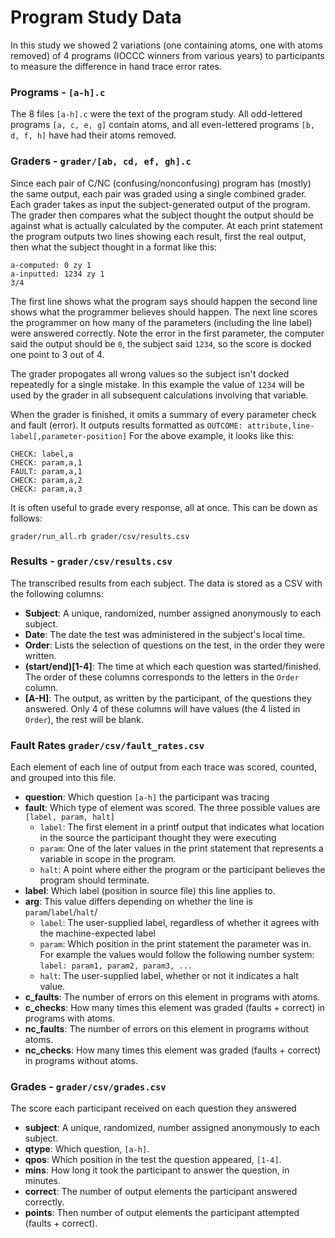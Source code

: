 # Program Study Data

In this study we showed 2 variations (one containing atoms, one with atoms removed) of 4 programs (IOCCC winners from various years) to participants to measure the difference in hand trace error rates.

### Programs - `[a-h].c`

The 8 files `[a-h].c` were the text of the program study. All odd-lettered programs `[a, c, e, g]` contain atoms, and all even-lettered programs `[b, d, f, h]` have had their atoms removed.

### Graders - `grader/[ab, cd, ef, gh].c`

Since each pair of C/NC (confusing/nonconfusing) program has (mostly) the same output, each pair was graded using a single combined grader.
Each grader takes as input the subject-generated output of the program. The grader then compares what the subject thought the output should be against what is actually calculated by the computer. At each print statement the program outputs two lines showing each result, first the real output, then what the subject thought in a format like this:

    a-computed: 0 zy 1
    a-inputted: 1234 zy 1
    3/4

The first line shows what the program says should happen the second line shows what the programmer believes should happen. The next line scores the programmer on how many of the parameters (including the line label) were answered correctly. Note the error in the first parameter, the computer said the output should be `0`, the subject said `1234`, so the score is docked one point to 3 out of 4.

The grader propogates all wrong values so the subject isn't docked repeatedly for a single mistake. In this example the value of `1234` will be used by the grader in all subsequent calculations involving that variable.

When the grader is finished, it omits a summary of every parameter check and fault (error). It outputs results formatted as `OUTCOME: attribute,line-label[,parameter-position]` For the above example, it looks like this:

    CHECK: label,a
    CHECK: param,a,1
    FAULT: param,a,1
    CHECK: param,a,2
    CHECK: param,a,3

It is often useful to grade every response, all at once. This can be down as follows:

    grader/run_all.rb grader/csv/results.csv


### Results - `grader/csv/results.csv`

The transcribed results from each subject. The data is stored as a CSV with the following columns:

* **Subject**: A unique, randomized, number assigned anonymously to each subject.
* **Date**: The date the test was administered in the subject's local time.
* **Order**: Lists the selection of questions on the test, in the order they were written.
* **(start/end)[1-4]**: The time at which each question was started/finished. The order of these columns corresponds to the letters in the `Order` column.
* **[A-H]**: The output, as written by the participant, of the questions they answered. Only 4 of these columns will have values (the 4 listed in `Order`), the rest will be blank.

### Fault Rates `grader/csv/fault_rates.csv`

Each element of each line of output from each trace was scored, counted, and grouped into this file.

* **question**: Which question `[a-h]` the participant was tracing
* **fault**: Which type of element was scored. The three possible values are `[label, param, halt]`
  * `label`: The first element in a printf output that indicates what location in the source the participant thought they were executing
  * `param`: One of the later values in the print statement that represents a variable in scope in the program.
  * `halt`: A point where either the program or the participant believes the program should terminate.
* **label**: Which label (position in source file) this line applies to.
* **arg**: This value differs depending on whether the line is `param`/`label`/`halt`/
  * `label`: The user-supplied label, regardless of whether it agrees with the machine-expected label
  * `param`: Which position in the print statement the parameter was in. For example the values would follow the following number system: `label: param1, param2, param3, ...`
  * `halt`: The user-supplied label, whether or not it indicates a halt value.
* **c_faults**: The number of errors on this element in programs with atoms.
* **c_checks**: How many times this element was graded (faults + correct) in programs with atoms.
* **nc_faults**: The number of errors on this element in programs without atoms.
* **nc_checks**: How many times this element was graded (faults + correct) in programs without atoms.

### Grades - `grader/csv/grades.csv`

The score each participant received on each question they answered

* **subject**: A unique, randomized, number assigned anonymously to each subject.
* **qtype**: Which question, `[a-h]`.
* **qpos**: Which position in the test the question appeared, `[1-4]`.
* **mins**: How long it took the participant to answer the question, in minutes.
* **correct**: The number of output elements the participant answered correctly.
* **points**: Then number of output elements the participant attempted (faults + correct).
